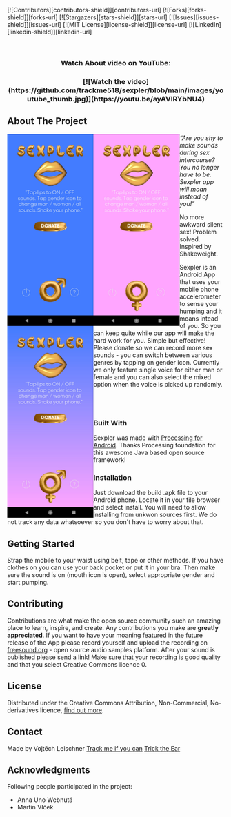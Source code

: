 <!-- Improved compatibility of back to top link: See: https://github.com/othneildrew/Best-README-Template/pull/73 -->
<a name="readme-top"></a>
<!--
*** Thanks for checking out the Best-README-Template. If you have a suggestion
*** that would make this better, please fork the repo and create a pull request
*** or simply open an issue with the tag "enhancement".
*** Don't forget to give the project a star!
*** Thanks again! Now go create something AMAZING! :D
-->



<!-- PROJECT SHIELDS -->
<!--
*** I'm using markdown "reference style" links for readability.
*** Reference links are enclosed in brackets [ ] instead of parentheses ( ).
*** See the bottom of this document for the declaration of the reference variables
*** for contributors-url, forks-url, etc. This is an optional, concise syntax you may use.
*** https://www.markdownguide.org/basic-syntax/#reference-style-links
-->
[![Contributors][contributors-shield]][contributors-url]
[![Forks][forks-shield]][forks-url]
[![Stargazers][stars-shield]][stars-url]
[![Issues][issues-shield]][issues-url]
[![MIT License][license-shield]][license-url]
[![LinkedIn][linkedin-shield]][linkedin-url]


<!-- PROJECT LOGO -->
<br />
<div align="center">
 <h3 align="center">Watch About video on YouTube:<h3> 
 [![Watch the video](https://github.com/trackme518/sexpler/blob/main/images/youtube_thumb.jpg)](https://youtu.be/ayAVIRYbNU4)
</div>

<!-- ABOUT THE PROJECT -->
## About The Project

<img src="https://github.com/trackme518/sexpler/blob/main/images/snap1.jpg" width="200" align="left" />  
<img src="https://github.com/trackme518/sexpler/blob/main/images/snap2.jpg" width="200" align="left" />    
<img src="https://github.com/trackme518/sexpler/blob/main/images/snap3.jpg" width="200" align="left" />  
  
<p><i>“Are you shy to make sounds during sex intercourse? You no longer have to be. Sexpler app will moan instead of you!"</i></p>
<p>No more awkward silent sex! Problem solved. Inspired by Shakeweight.</p>
<p>Sexpler is an Android App that uses your mobile phone accelerometer to sense your humping and it moans intead of you. So you can keep quite while our app will make the hard work for you. Simple but effective! Please donate so we can record more sex sounds - you can switch between various genres by tapping on gender icon. Currently we only feature single voice for either man or female and you can also select the mixed option when the voice is picked up randomly.</p>

</br>
</br>
   
### Built With
Sexpler was made with <a href="https://android.processing.org/install.html" target="_blank">Processing for Android</a>. Thanks Processing foundation for this awesome Java based open source framework! 

<!-- GETTING STARTED -->
### Installation
  
Just download the build .apk file to your Android phone. Locate it in your file browser and select install. You will need to allow installing from unkwon sources first. We do not track any data whatsoever so you don't have to worry about that. 

## Getting Started
Strap the mobile to your waist using belt, tape or other methods. If you have clothes on you can use your back pocket or put it in your bra. Then make sure the sound is on (mouth icon is open), select appropriate gender and start pumping. 

<!-- CONTRIBUTING -->
## Contributing
Contributions are what make the open source community such an amazing place to learn, inspire, and create. Any contributions you make are **greatly appreciated**. If you want to have your moaning featured in the future release of the App please record yourself and upload the recording on [freesound.org](https://freesound.org/) - open source audio samples platform. After your sound is published please send a link! Make sure that your recording is good quality and that you select Creative Commons licence 0.

<!-- LICENSE -->
## License
Distributed under the Creative Commons Attribution, Non-Commercial, No-derivatives licence, <a target="_blank" href="https://creativecommons.org/licenses/by-nc-nd/4.0/">find out more</a>.

<!-- CONTACT -->
## Contact

Made by Vojtěch Leischner
<a target="_blank" href="https://trackmeifyoucan.com">Track me if you can</a>
<a target="_blank" href="https://tricktheear.eu">Trick the Ear</a>

<!-- ACKNOWLEDGMENTS -->
## Acknowledgments
Following people participated in the project:

* Anna Uno Webnutá
* Martin Vlček
